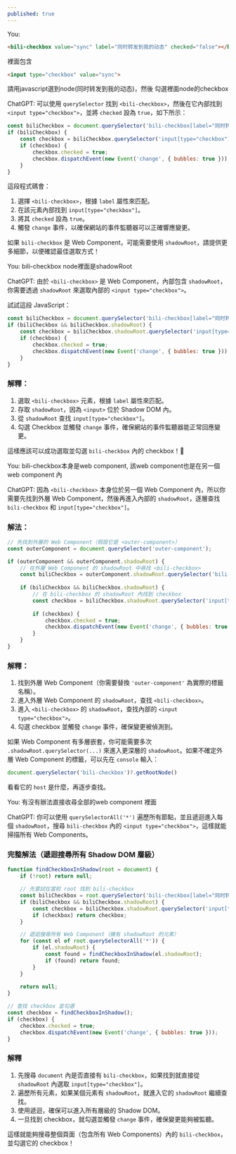 ```yaml
---
published: true
---
```

You:
```html
<bili-checkbox value="sync" label="同时转发到我的动态" checked="false"></bili-checkbox>
```

裡面包含
```html
<input type="checkbox" value="sync">
```

請用javascript選到node(同时转发到我的动态)，然後 勾選裡面node的checkbox

ChatGPT:
可以使用 `querySelector` 找到 `<bili-checkbox>`，然後在它內部找到 `<input type="checkbox">`，並將 `checked` 設為 `true`，如下所示：

```javascript
const biliCheckbox = document.querySelector('bili-checkbox[label="同时转发到我的动态"]');
if (biliCheckbox) {
    const checkbox = biliCheckbox.querySelector('input[type="checkbox"]');
    if (checkbox) {
        checkbox.checked = true;
        checkbox.dispatchEvent(new Event('change', { bubbles: true })); // 觸發事件
    }
}
```

這段程式碼會：

1. 選擇 `<bili-checkbox>`，根據 `label` 屬性來匹配。
2. 在該元素內部找到 `input[type="checkbox"]`。
3. 將其 `checked` 設為 `true`。
4. 觸發 `change` 事件，以確保網站的事件監聽器可以正確響應變更。

如果 `bili-checkbox` 是 Web Component，可能需要使用 `shadowRoot`，請提供更多細節，以便確認最佳選取方式！


You:
bili-checkbox node裡面是shadowRoot

ChatGPT:
由於 `<bili-checkbox>` 是 Web Component，內部包含 `shadowRoot`，你需要透過 `shadowRoot` 來選取內部的 `<input type="checkbox">`。

試試這段 JavaScript：

```javascript
const biliCheckbox = document.querySelector('bili-checkbox[label="同时转发到我的动态"]');
if (biliCheckbox && biliCheckbox.shadowRoot) {
    const checkbox = biliCheckbox.shadowRoot.querySelector('input[type="checkbox"]');
    if (checkbox) {
        checkbox.checked = true;
        checkbox.dispatchEvent(new Event('change', { bubbles: true }));
    }
}
```

### 解釋：

1. 選取 `<bili-checkbox>` 元素，根據 `label` 屬性來匹配。
2. 存取 `shadowRoot`，因為 `<input>` 位於 Shadow DOM 內。
3. 從 `shadowRoot` 查找 `input[type="checkbox"]`。
4. 勾選 Checkbox 並觸發 `change` 事件，確保網站的事件監聽器能正常回應變更。

這樣應該可以成功選取並勾選 `bili-checkbox` 內的 checkbox！🚀


You:
bili-checkbox本身是web component, 該web component也是在另一個web component 內

ChatGPT:
因為 `<bili-checkbox>` 本身位於另一個 Web Component 內，所以你需要先找到外層 Web Component，然後再進入內部的 `shadowRoot`，逐層查找 `bili-checkbox` 和 `input[type="checkbox"]`。

### 解法：

```javascript
// 先找到外層的 Web Component（假設它是 <outer-component>）
const outerComponent = document.querySelector('outer-component');

if (outerComponent && outerComponent.shadowRoot) {
    // 在外層 Web Component 的 shadowRoot 中尋找 <bili-checkbox>
    const biliCheckbox = outerComponent.shadowRoot.querySelector('bili-checkbox[label="同时转发到我的动态"]');
    
    if (biliCheckbox && biliCheckbox.shadowRoot) {
        // 在 bili-checkbox 的 shadowRoot 內找到 checkbox
        const checkbox = biliCheckbox.shadowRoot.querySelector('input[type="checkbox"]');
        
        if (checkbox) {
            checkbox.checked = true;
            checkbox.dispatchEvent(new Event('change', { bubbles: true }));
        }
    }
}
```

### 解釋：

1. 找到外層 Web Component（你需要替換 `'outer-component'` 為實際的標籤名稱）。
2. 進入外層 Web Component 的 `shadowRoot`，查找 `<bili-checkbox>`。
3. 進入 `<bili-checkbox>` 的 `shadowRoot`，查找內部的 `<input type="checkbox">`。
4. 勾選 checkbox 並觸發 `change` 事件，確保變更被偵測到。

如果 Web Component 有多層嵌套，你可能需要多次 `.shadowRoot.querySelector(...)` 來進入更深層的 `shadowRoot`。如果不確定外層 Web Component 的標籤，可以先在 `console` 輸入：

```javascript
document.querySelector('bili-checkbox')?.getRootNode()
```

看看它的 `host` 是什麼，再逐步查找。


You:
有沒有辦法直接收尋全部的web component 裡面

ChatGPT:
你可以使用 `querySelectorAll('*')` 遍歷所有節點，並且遞迴進入每個 `shadowRoot`，搜尋 `bili-checkbox` 內的 `<input type="checkbox">`，這樣就能掃描所有 Web Components。

### 完整解法（遞迴搜尋所有 Shadow DOM 層級）

```javascript
function findCheckboxInShadow(root = document) {
    if (!root) return null;

    // 先嘗試在當前 root 找到 bili-checkbox
    const biliCheckbox = root.querySelector('bili-checkbox[label="同时转发到我的动态"]');
    if (biliCheckbox && biliCheckbox.shadowRoot) {
        const checkbox = biliCheckbox.shadowRoot.querySelector('input[type="checkbox"]');
        if (checkbox) return checkbox;
    }

    // 遞迴搜尋所有 Web Component（擁有 shadowRoot 的元素）
    for (const el of root.querySelectorAll('*')) {
        if (el.shadowRoot) {
            const found = findCheckboxInShadow(el.shadowRoot);
            if (found) return found;
        }
    }
    
    return null;
}

// 查找 checkbox 並勾選
const checkbox = findCheckboxInShadow();
if (checkbox) {
    checkbox.checked = true;
    checkbox.dispatchEvent(new Event('change', { bubbles: true }));
}
```

### 解釋

1. 先搜尋 `document` 內是否直接有 `bili-checkbox`，如果找到就直接從 `shadowRoot` 內選取 `input[type="checkbox"]`。
2. 遍歷所有元素，如果某個元素有 `shadowRoot`，就進入它的 `shadowRoot` 繼續查找。
3. 使用遞迴，確保可以進入所有層級的 Shadow DOM。
4. 一旦找到 checkbox，就勾選並觸發 `change` 事件，確保變更能夠被監聽。

這樣就能夠搜尋整個頁面（包含所有 Web Components）內的 `bili-checkbox`，並勾選它的 checkbox！
